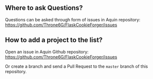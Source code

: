 ## Where to ask Questions?

Questions can be asked through form of issues in Aquin repository:
https://github.com/Throne6G/FlaskCookieForger/issues

## How to add a project to the list?

Open an issue in Aquin Github repository:
https://github.com/Throne6G/FlaskCookieForger/issues

Or create a branch and send a Pull Request to the `master` branch of this repository. 

